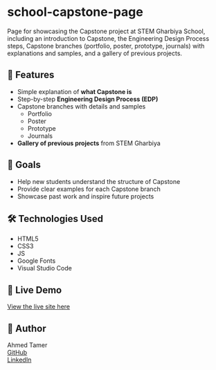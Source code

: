 # school-capstone-page
Page for showcasing the Capstone project at STEM Gharbiya School, including an introduction to Capstone, the Engineering Design Process steps, Capstone branches (portfolio, poster, prototype, journals) with explanations and samples, and a gallery of previous projects.

## 📌 Features

- Simple explanation of **what Capstone is**
- Step-by-step **Engineering Design Process (EDP)**
- Capstone branches with details and samples
  - Portfolio
  - Poster
  - Prototype
  - Journals
- **Gallery of previous projects** from STEM Gharbiya

## 🎯 Goals
- Help new students understand the structure of Capstone
- Provide clear examples for each Capstone branch
- Showcase past work and inspire future projects

## 🛠 Technologies Used

- HTML5  
- CSS3
- JS
- Google Fonts  
- Visual Studio Code


## 🔗 Live Demo

[View the live site here](https://ahmedtamerali.github.io/school-capstone-project/)


## 👤 Author

Ahmed Tamer  
[GitHub](https://github.com/ahmedtamer50)  
[LinkedIn](www.linkedin.com/in/ahmed-tamer-ali)
